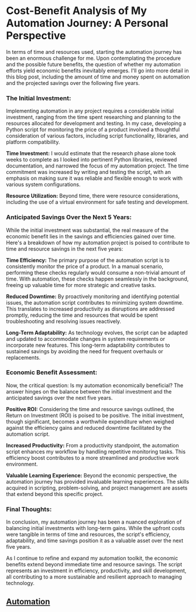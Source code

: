 #  Cost-Benefit Analysis of My Automation Journey: A Personal Perspective

In terms of time and resources used, starting the automation journey has been an enormous challenge for me. Upon contemplating the procedure and the possible future benefits, the question of whether my automation efforts yield economic benefits inevitably emerges. I'll go into more detail in this blog post, including the amount of time and money spent on automation and the projected savings over the following five years.

### **The Initial Investment:**

Implementing automation in any project requires a considerable initial investment, ranging from the time spent researching and planning to the resources allocated for development and testing. 
In my case, developing a Python script for monitoring the price of a product involved a thoughtful consideration of various factors, including script functionality, libraries, and platform compatibility.

**Time Investment:**
I would estimate that the research phase alone took weeks to complete as I looked into pertinent Python libraries, reviewed documentation, and narrowed the focus of my automation project. The time commitment was increased by writing and testing the script, with an emphasis on making sure it was reliable and flexible enough to work with various system configurations.

**Resource Utilization:**
Beyond time, there were resource considerations, including the use of a virtual environment for safe testing and development.

### **Anticipated Savings Over the Next 5 Years:**

While the initial investment was substantial, the real measure of the economic benefit lies in the savings and efficiencies gained over time. Here's a breakdown of how my automation project is poised to contribute to time and resource savings in the next five years:

**Time Efficiency:**
The primary purpose of the automation script is to consistently monitor the price of a product. In a manual scenario, performing these checks regularly would consume a non-trivial amount of time. With automation, these checks happen seamlessly in the background, freeing up valuable time for more strategic and creative tasks.

**Reduced Downtime:**
By proactively monitoring and identifying potential issues, the automation script contributes to minimizing system downtime. This translates to increased productivity as disruptions are addressed promptly, reducing the time and resources that would be spent troubleshooting and resolving issues reactively.

**Long-Term Adaptability:**
As technology evolves, the script can be adapted and updated to accommodate changes in system requirements or incorporate new features. This long-term adaptability contributes to sustained savings by avoiding the need for frequent overhauls or replacements.

### **Economic Benefit Assessment:**

Now, the critical question: Is my automation economically beneficial? The answer hinges on the balance between the initial investment and the anticipated savings over the next five years.

**Positive ROI:**
Considering the time and resource savings outlined, the Return on Investment (ROI) is poised to be positive. The initial investment, though significant, becomes a worthwhile expenditure when weighed against the efficiency gains and reduced downtime facilitated by the automation script.

**Increased Productivity:**
From a productivity standpoint, the automation script enhances my workflow by handling repetitive monitoring tasks. This efficiency boost contributes to a more streamlined and productive work environment.

**Valuable Learning Experience:**
Beyond the economic perspective, the automation journey has provided invaluable learning experiences. The skills acquired in scripting, problem-solving, and project management are assets that extend beyond this specific project.

### **Final Thoughts:**

In conclusion, my automation journey has been a nuanced exploration of balancing initial investments with long-term gains. While the upfront costs were tangible in terms of time and resources, the script's efficiency, adaptability, and time savings position it as a valuable asset over the next five years.

As I continue to refine and expand my automation toolkit, the economic benefits extend beyond immediate time and resource savings. The script represents an investment in efficiency, productivity, and skill development, all contributing to a more sustainable and resilient approach to managing technology.

## [Automation](blog1.md)

